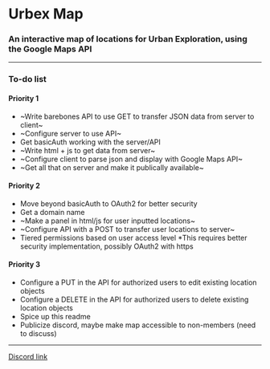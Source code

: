 # Urbex Map
### An interactive map of locations for Urban Exploration, using the Google Maps API

------

### To-do list

#### Priority 1  
  * ~Write barebones API to use GET to transfer JSON data from server to client~
  * ~Configure server to use API~
  * Get basicAuth working with the server/API
  * ~Write html + js to get data from server~
  * ~Configure client to parse json and display with Google Maps API~
  * ~Get all that on server and make it publically available~
  
#### Priority 2
  * Move beyond basicAuth to OAuth2 for better security
  * Get a domain name
  * ~Make a panel in html/js for user inputted locations~
  * ~Configure API with a POST to transfer user locations to server~
  * Tiered permissions based on user access level
      *This requires better security implementation, possibly OAuth2 with https

#### Priority 3
  * Configure a PUT in the API for authorized users to edit existing location objects
  * Configure a DELETE in the API for authorized users to delete existing location objects
  * Spice up this readme
  * Publicize discord, maybe make map accessible to non-members (need to discuss)
  
------

[Discord link](https://discord.gg/PU9AdD4)
